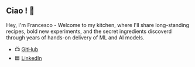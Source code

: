 ## Ciao ! 👋

Hey, I'm Francesco - Welcome to my kitchen, where I'll share long-standing recipes, bold new experiments, and the secret ingredients discoverd through years of hands-on delivery of ML and AI models.

- 📺 [GitHub](https://github.com/Gabelfra1/)
- 🟦 [LinkedIn](https://www.linkedin.com/in/francesco-gabellini-64487312b/)
